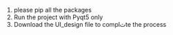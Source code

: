 1. please pip all the packages 
2. Run the project with Pyqt5 only 
3. Download the UI_design file to complثte the process 
